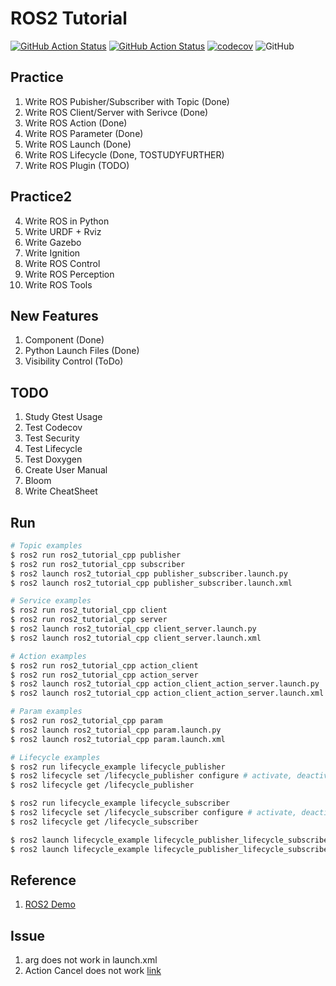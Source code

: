 # ROS2 Tutorial
[![GitHub Action Status](https://github.com/rjshim/ros2_tutorial/workflows/CI/badge.svg)](https://github.com/rjshim/ros2_tutorial) [![GitHub Action Status](https://github.com/rjshim/ros2_tutorial/workflows/Lint/badge.svg)](https://github.com/rjshim/ros2_tutorial) [![codecov](https://codecov.io/gh/rjshim/ros2_tutorial/branch/master/graph/badge.svg)](https://codecov.io/gh/rjshim/ros2_tutorial) ![GitHub](https://img.shields.io/github/license/rjshim/ros2_tutorial)

## Practice
1. Write ROS Pubisher/Subscriber with Topic (Done)
2. Write ROS Client/Server with Serivce (Done)
3. Write ROS Action (Done)
4. Write ROS Parameter (Done)
5. Write ROS Launch (Done)
6. Write ROS Lifecycle (Done, TOSTUDYFURTHER)
7. Write ROS Plugin (TODO)

## Practice2
4. Write ROS in Python
1. Write URDF + Rviz
2. Write Gazebo
3. Write Ignition
4. Write ROS Control
4. Write ROS Perception
4. Write ROS Tools

## New Features
1. Component (Done)
2. Python Launch Files (Done)
3. Visibility Control (ToDo)

## TODO
1. Study Gtest Usage
2. Test Codecov
3. Test Security
4. Test Lifecycle
5. Test Doxygen
6. Create User Manual
7. Bloom
8. Write CheatSheet

## Run
```sh
# Topic examples
$ ros2 run ros2_tutorial_cpp publisher
$ ros2 run ros2_tutorial_cpp subscriber
$ ros2 launch ros2_tutorial_cpp publisher_subscriber.launch.py
$ ros2 launch ros2_tutorial_cpp publisher_subscriber.launch.xml

# Service examples
$ ros2 run ros2_tutorial_cpp client
$ ros2 run ros2_tutorial_cpp server
$ ros2 launch ros2_tutorial_cpp client_server.launch.py
$ ros2 launch ros2_tutorial_cpp client_server.launch.xml

# Action examples
$ ros2 run ros2_tutorial_cpp action_client
$ ros2 run ros2_tutorial_cpp action_server
$ ros2 launch ros2_tutorial_cpp action_client_action_server.launch.py
$ ros2 launch ros2_tutorial_cpp action_client_action_server.launch.xml

# Param examples
$ ros2 run ros2_tutorial_cpp param
$ ros2 launch ros2_tutorial_cpp param.launch.py
$ ros2 launch ros2_tutorial_cpp param.launch.xml

# Lifecycle examples
$ ros2 run lifecycle_example lifecycle_publisher
$ ros2 lifecycle set /lifecycle_publisher configure # activate, deactivate, cleanup, shutdown
$ ros2 lifecycle get /lifecycle_publisher

$ ros2 run lifecycle_example lifecycle_subscriber
$ ros2 lifecycle set /lifecycle_subscriber configure # activate, deactivate, cleanup, shutdown
$ ros2 lifecycle get /lifecycle_subscriber

$ ros2 launch lifecycle_example lifecycle_publisher_lifecycle_subscriber.launch.py
$ ros2 launch lifecycle_example lifecycle_publisher_lifecycle_subscriber.launch.xml
```

## Reference
1. [ROS2 Demo](https://github.com/ros2/demos)

## Issue
1. arg does not work in launch.xml
2. Action Cancel does not work [link](https://answers.ros.org/question/361666/ros2-action-goal-canceling-problem/?answer=361754#post-id-361754)
